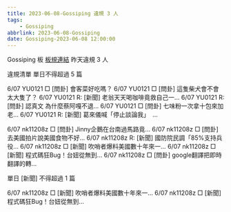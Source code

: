 ```yaml
---
title: 2023-06-08-Gossiping 違規 3 人
tags:
    - Gossiping
abbrlink: 2023-06-08-Gossiping
date: Gossiping-2023-06-08 12:00:00
---
```

Gossiping 板 [板規連結](https://www.ptt.cc/bbs/Gossiping/M.1637425085.A.07D.html)
昨天違規 3 人
<!-- more -->

違規清單
單日不得超過 5 篇

6/07 YU0121 □ [問卦] 會客菜好吃嗎？
6/07 YU0121 □ [問卦] 這隻柴犬會不會太大隻了？
6/07 YU0121 R: [新聞] 老翁天天喝咖啡竟救自己一…
6/07 YU0121 R: [問卦] 認真文 為什麼蔡阿嘎不退…
6/07 YU0121 □ [問卦] 七味粉一次拿十包來加 老…
6/07 YU0121 R: [新聞] 葛來儀喊「停止談論我」　…

6/07 nk11208z □ [問卦] Jinny企鵝在台南過馬路竟…
6/07 nk11208z □ [問卦] 去美國拍片說美國食物不好…
6/07 nk11208z R: [新聞] 國防院民調「85%支持兵役…
6/07 nk11208z □ [新聞] 吹哨者爆料美國數十年來一…
6/07 nk11208z □ [新聞] 程式碼狂Bug！台妞從無到…
6/07 nk11208z □ [問卦] google翻譯把即時翻譯的轉…

單日 [新聞] 不得超過 1 篇

6/07 nk11208z □ [新聞] 吹哨者爆料美國數十年來一…
6/07 nk11208z □ [新聞] 程式碼狂Bug！台妞從無到…